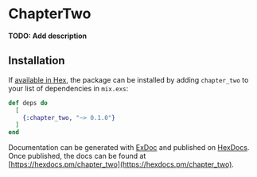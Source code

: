 # ChapterTwo

**TODO: Add description**

## Installation

If [available in Hex](https://hex.pm/docs/publish), the package can be installed
by adding `chapter_two` to your list of dependencies in `mix.exs`:

```elixir
def deps do
  [
    {:chapter_two, "~> 0.1.0"}
  ]
end
```

Documentation can be generated with [ExDoc](https://github.com/elixir-lang/ex_doc)
and published on [HexDocs](https://hexdocs.pm). Once published, the docs can
be found at [https://hexdocs.pm/chapter_two](https://hexdocs.pm/chapter_two).

